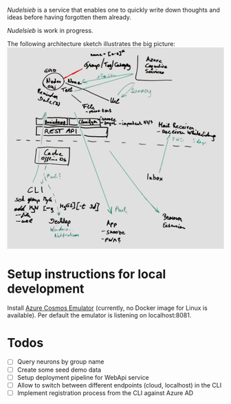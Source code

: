 *Nudelsieb* is a service that enables one to quickly write down thoughts and ideas before having forgotten them already.

*Nudelsieb* is work in progress.

The following architecture sketch illustrates the big picture:
![Architecture sketch from first brainstorming session](misc/brainstorming/brainstormin-v1.jpeg "Architecture sketch")

# Setup instructions for local development
Install [Azure Cosmos Emulator](https://aka.ms/cosmosdb-emulator) (currently, no Docker image for Linux is available). Per default the emulator is listening on localhost:8081.

# Todos
- [ ] Query neurons by group name
- [ ] Create some seed demo data
- [ ] Setup deployment pipeline for WebApi service
- [ ] Allow to switch between different endpoints (cloud, localhost) in the CLI
- [ ] Implement registration process from the CLI against Azure AD